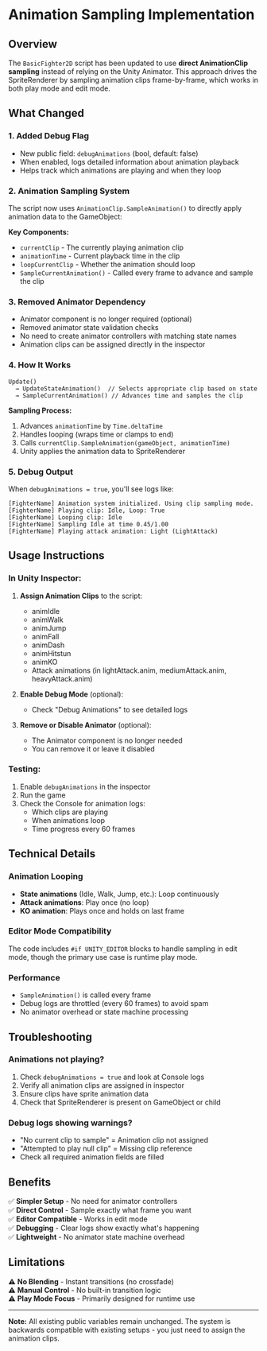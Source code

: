 # Animation Sampling Implementation

## Overview
The `BasicFighter2D` script has been updated to use **direct AnimationClip sampling** instead of relying on the Unity Animator. This approach drives the SpriteRenderer by sampling animation clips frame-by-frame, which works in both play mode and edit mode.

## What Changed

### 1. **Added Debug Flag**
- New public field: `debugAnimations` (bool, default: false)
- When enabled, logs detailed information about animation playback
- Helps track which animations are playing and when they loop

### 2. **Animation Sampling System**
The script now uses `AnimationClip.SampleAnimation()` to directly apply animation data to the GameObject:

**Key Components:**
- `currentClip` - The currently playing animation clip
- `animationTime` - Current playback time in the clip
- `loopCurrentClip` - Whether the animation should loop
- `SampleCurrentAnimation()` - Called every frame to advance and sample the clip

### 3. **Removed Animator Dependency**
- Animator component is no longer required (optional)
- Removed animator state validation checks
- No need to create animator controllers with matching state names
- Animation clips can be assigned directly in the inspector

### 4. **How It Works**

```
Update() 
  → UpdateStateAnimation()  // Selects appropriate clip based on state
  → SampleCurrentAnimation() // Advances time and samples the clip
```

**Sampling Process:**
1. Advances `animationTime` by `Time.deltaTime`
2. Handles looping (wraps time or clamps to end)
3. Calls `currentClip.SampleAnimation(gameObject, animationTime)`
4. Unity applies the animation data to SpriteRenderer

### 5. **Debug Output**

When `debugAnimations = true`, you'll see logs like:

```
[FighterName] Animation system initialized. Using clip sampling mode.
[FighterName] Playing clip: Idle, Loop: True
[FighterName] Looping clip: Idle
[FighterName] Sampling Idle at time 0.45/1.00
[FighterName] Playing attack animation: Light (LightAttack)
```

## Usage Instructions

### In Unity Inspector:

1. **Assign Animation Clips** to the script:
   - animIdle
   - animWalk
   - animJump
   - animFall
   - animDash
   - animHitstun
   - animKO
   - Attack animations (in lightAttack.anim, mediumAttack.anim, heavyAttack.anim)

2. **Enable Debug Mode** (optional):
   - Check "Debug Animations" to see detailed logs

3. **Remove or Disable Animator** (optional):
   - The Animator component is no longer needed
   - You can remove it or leave it disabled

### Testing:

1. Enable `debugAnimations` in the inspector
2. Run the game
3. Check the Console for animation logs:
   - Which clips are playing
   - When animations loop
   - Time progress every 60 frames

## Technical Details

### Animation Looping
- **State animations** (Idle, Walk, Jump, etc.): Loop continuously
- **Attack animations**: Play once (no loop)
- **KO animation**: Plays once and holds on last frame

### Editor Mode Compatibility
The code includes `#if UNITY_EDITOR` blocks to handle sampling in edit mode, though the primary use case is runtime play mode.

### Performance
- `SampleAnimation()` is called every frame
- Debug logs are throttled (every 60 frames) to avoid spam
- No animator overhead or state machine processing

## Troubleshooting

### Animations not playing?
1. Check `debugAnimations = true` and look at Console logs
2. Verify all animation clips are assigned in inspector
3. Ensure clips have sprite animation data
4. Check that SpriteRenderer is present on GameObject or child

### Debug logs showing warnings?
- "No current clip to sample" = Animation clip not assigned
- "Attempted to play null clip" = Missing clip reference
- Check all required animation fields are filled

## Benefits

✅ **Simpler Setup** - No need for animator controllers  
✅ **Direct Control** - Sample exactly what frame you want  
✅ **Editor Compatible** - Works in edit mode  
✅ **Debugging** - Clear logs show exactly what's happening  
✅ **Lightweight** - No animator state machine overhead  

## Limitations

⚠️ **No Blending** - Instant transitions (no crossfade)  
⚠️ **Manual Control** - No built-in transition logic  
⚠️ **Play Mode Focus** - Primarily designed for runtime use  

---

**Note:** All existing public variables remain unchanged. The system is backwards compatible with existing setups - you just need to assign the animation clips.
